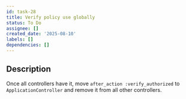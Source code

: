 ```yaml
---
id: task-28
title: Verify policy use globally
status: To Do
assignee: []
created_date: '2025-08-10'
labels: []
dependencies: []
---
```


## Description

Once all controllers have it, move `after_action :verify_authorized` to `ApplicationController` and remove it from all other controllers.

